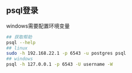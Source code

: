 ## psql登录
windows需要配置环境变量
```sh
## 获取帮助
psql --help
## linux
sudo -h 192.168.22.1 -p 6543 -u postgres psql
## windows
psql -h 127.0.0.1 -p 6543 -U username -W
```
